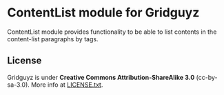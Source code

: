 ContentList module for Gridguyz
===============================

ContentList module provides functionality to be able to list contents in
the content-list paragraphs by tags.

License
-------

Gridguyz is under **Creative Commons Attribution-ShareAlike 3.0** (cc-by-sa-3.0).
More info at [LICENSE.txt](LICENSE.txt).
